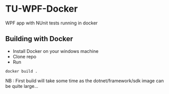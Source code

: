# TU-WPF-Docker
WPF app with NUnit tests running in docker

## Building with Docker
* Install Docker on your windows machine
* Clone repo
* Run 
```docker
docker build .
```
NB : First build will take some time as the dotnet/framework/sdk image can be quite large...